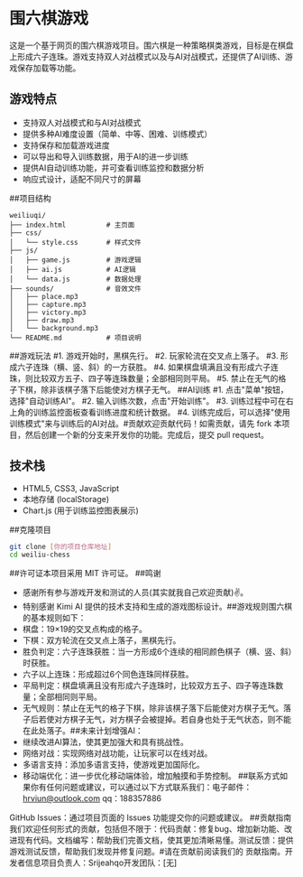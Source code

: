 # 围六棋游戏

这是一个基于网页的围六棋游戏项目。围六棋是一种策略棋类游戏，目标是在棋盘上形成六子连珠。游戏支持双人对战模式以及与AI对战模式，还提供了AI训练、游戏保存加载等功能。

## 游戏特点

- 支持双人对战模式和与AI对战模式
- 提供多种AI难度设置（简单、中等、困难、训练模式）
- 支持保存和加载游戏进度
- 可以导出和导入训练数据，用于AI的进一步训练
- 提供AI自动训练功能，并可查看训练监控和数据分析
- 响应式设计，适配不同尺寸的屏幕

##项目结构
```
weiliuqi/
├── index.html          # 主页面
├── css/
│   └── style.css       # 样式文件
├── js/
│   ├── game.js         # 游戏逻辑
│   ├── ai.js           # AI逻辑
│   └── data.js         # 数据处理
├── sounds/             # 音效文件
│   ├── place.mp3
│   ├── capture.mp3
│   ├── victory.mp3
│   ├── draw.mp3
│   └── background.mp3
└── README.md           # 项目说明
```
##游戏玩法
#​1. 游戏开始时，黑棋先行。
#​2. 玩家轮流在交叉点上落子。
#​3. 形成六子连珠（横、竖、斜）的一方获胜。
#4. 如果棋盘填满且没有形成六子连珠，则比较双方五子、四子等连珠数量；全部相同则平局。
#5. 禁止在无气的格子下棋，除非该棋子落下后能使对方棋子无气。​
##AI训练
#​1. 点击"菜单"按钮，选择"自动训练AI"。
#​2. 输入训练次数，点击"开始训练"。
#​3. 训练过程中可在右上角的训练监控面板查看训练进度和统计数据。
#4. 训练完成后，可以选择"使用训练模式"来与训练后的AI对战。​
#贡献​欢迎贡献代码！如需贡献，请先 fork 本项目，然后创建一个新的分支来开发你的功能。完成后，提交 pull request。​

## 技术栈

- HTML5, CSS3, JavaScript
- 本地存储 (localStorage)
- Chart.js (用于训练监控图表展示)



##克隆项目

```bash
git clone [你的项目仓库地址]
cd weiliu-chess
```
##许可证​本项目采用 MIT 许可证。
##鸣谢
- 感谢所有参与游戏开发和测试的人员(其实就我自己欢迎贡献)✌️。
- 特别感谢 Kimi AI​ 提供的技术支持和生成的游戏图标设计。​
##游戏规则​围六棋的基本规则如下：
- 棋盘：19×19的交叉点构成的格子。​
- 下棋：双方轮流在交叉点上落子，黑棋先行。​
- 胜负判定：​六子连珠获胜：当一方形成6个连续的相同颜色棋子（横、竖、斜）时获胜。​
- 六子以上连珠：形成超过6个同色连珠同样获胜。
- ​平局判定：棋盘填满且没有形成六子连珠时，比较双方五子、四子等连珠数量；全部相同则平局。
- ​无气规则：​禁止在无气的格子下棋，除非该棋子落下后能使对方棋子无气。​落子后若使对方棋子无气，对方棋子会被提掉。​若自身也处于无气状态，则不能在此处落子。​
##未来计划​增强AI​：
- 继续改进AI算法，使其更加强大和具有挑战性。​
- 网络对战​：实现网络对战功能，让玩家可以在线对战。​
- 多语言支持​：添加多语言支持，使游戏更加国际化。
- 移动端优化​：进一步优化移动端体验，增加触摸和手势控制。
##联系方式​如果你有任何问题或建议，可以通过以下方式联系我们：​
电子邮件：hrviun@outlook.com
qq：188357886

GitHub Issues：通过项目页面的 Issues 功能提交你的问题或建议。
##贡献指南​
我们欢迎任何形式的贡献，包括但不限于：​
代码贡献：修复bug、增加新功能、改进现有代码。​
文档编写：帮助我们完善文档，使其更加清晰易懂。​
测试反馈：提供游戏测试反馈，帮助我们发现并修复问题。​
#请在贡献前阅读我们的 贡献指南​。​
开发者信息​项目负责人​：​​Srijeahqo开发团队​：[无]​
